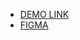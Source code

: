  - [DEMO LINK](https://oliinykKostya.github.io/layout_db2limited/)
 - [FIGMA](https://www.google.com/url?q=https://www.figma.com/file/Tm6LiEgTfW9ygv7W3HY6wbuG/Untitled?node-id%3D1%253A2&sa=D&ust=1595959201652000&usg=AFQjCNGQkDH9jtsPlZmnTeDdEwg49IMjTQ)
